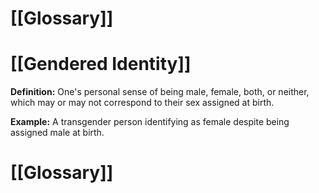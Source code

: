 # [[Glossary]]

# [[Gendered Identity]] 
**Definition:** One's personal sense of being male, female, both, or neither, which may or may not correspond to their sex assigned at birth.

**Example:**  A transgender person identifying as female despite being assigned male at birth.

# [[Glossary]]